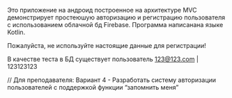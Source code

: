 Это приложение на андроид построенное на архитектуре MVC демонстрирует простеюшую авторизацию и регистрацию пользователя с использованием облачной бд Firebase.
Программа написанана языке Kotlin.

Пожалуйста, не используйте настоящие данные для регистрации!

В качестве теста в БД существует пользователь 123@123.com | 123123123

// Для преподавателя: Вариант 4 - Разработать систему авторизации пользователей с поддержкой функции “запомнить меня” 
